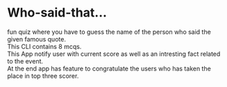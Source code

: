 # Who-said-that...
fun quiz where you have to guess the name of the person who said the given famous quote.  
This CLI contains 8 mcqs.  
This App notify user with current score as well as an intresting fact related to the event.  
At the end app has feature to congratulate the users who has taken the place in top three scorer.   

